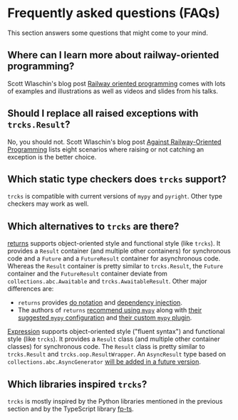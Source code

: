 # Frequently asked questions (FAQs)

This section answers some questions that might come to your mind.

## Where can I learn more about railway-oriented programming?

Scott Wlaschin's blog post
[Railway oriented programming](https://fsharpforfunandprofit.com/posts/recipe-part2/)
comes with lots of examples and illustrations as well as
videos and slides from his talks.

## Should I replace all raised exceptions with `trcks.Result`?

No, you should not.
Scott Wlaschin's blog post
[Against Railway-Oriented Programming](https://fsharpforfunandprofit.com/posts/against-railway-oriented-programming/)
lists eight scenarios
where raising or not catching an exception is the better choice.

## Which static type checkers does `trcks` support?

`trcks` is compatible with current versions of `mypy` and `pyright`.
Other type checkers may work as well.

## Which alternatives to `trcks` are there?

[returns](https://pypi.org/project/returns/) supports
object-oriented style and functional style (like `trcks`).
It provides
a `Result` container (and multiple other containers) for synchronous code and
a `Future` and a `FutureResult` container for asynchronous code.
Whereas the `Result` container is pretty similar to `trcks.Result`,
the `Future` container and the `FutureResult` container deviate
from `collections.abc.Awaitable` and `trcks.AwaitableResult`.
Other major differences are:

- `returns` provides
  [do notation](https://returns.readthedocs.io/en/0.25.0/pages/do-notation.html)
  and
  [dependency injection](https://returns.readthedocs.io/en/0.25.0/pages/context.html).
- The authors of `returns`
  [recommend using `mypy`](https://returns.readthedocs.io/en/0.25.0/pages/quickstart.html#typechecking-and-other-integrations)
  along with
  [their suggested `mypy` configuration](https://returns.readthedocs.io/en/0.25.0/pages/contrib/mypy_plugins.html#configuration)
  and
  [their custom `mypy` plugin](https://returns.readthedocs.io/en/0.25.0/pages/contrib/mypy_plugins.html#mypy-plugin).

[Expression](https://pypi.org/project/Expression/) supports
object-oriented style ("fluent syntax") and
functional style (like `trcks`).
It provides a `Result` class (and multiple other container classes)
for synchronous code.
The `Result` class is pretty similar to `trcks.Result` and `trcks.oop.ResultWrapper`.
An `AsyncResult` type based on `collections.abc.AsyncGenerator`
[will be added in a future version](https://github.com/dbrattli/Expression/pull/247).

## Which libraries inspired `trcks`?

`trcks` is mostly inspired
by the Python libraries mentioned in the previous section and
by the TypeScript library [fp-ts](https://www.npmjs.com/package/fp-ts).
